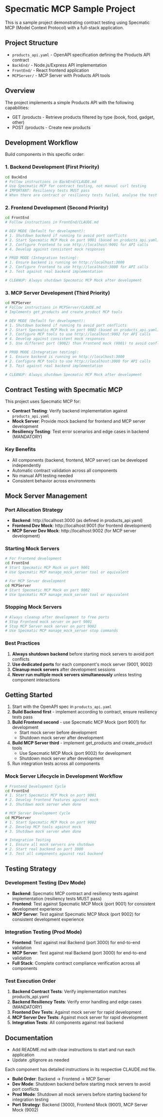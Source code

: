 # Specmatic MCP Sample Project

This is a sample project demonstrating contract testing using Specmatic MCP (Model Context Protocol) with a full-stack application.

## Project Structure

- `products_api.yaml` - OpenAPI specification defining the Products API contract
- `BackEnd/` - Node.js/Express API implementation
- `FrontEnd/` - React frontend application
- `MCPServer/` - MCP Server with Products API tools

## Overview

The project implements a simple Products API with the following capabilities:
- GET /products - Retrieve products filtered by type (book, food, gadget, other)
- POST /products - Create new products

## Development Workflow

Build components in this specific order:

### 1. Backend Development (First Priority)
```bash
cd BackEnd
# Follow instructions in BackEnd/CLAUDE.md
# Use Specmatic MCP for contract testing, not manual curl testing
# IMPORTANT: Resiliency tests MUST pass
# When there are contract or resiliency tests failed, analyse the test failures in JUnit report file provided in Specmatic MCP response and make necessary fixes in the code
```

### 2. Frontend Development (Second Priority)
```bash
cd FrontEnd
# Follow instructions in FrontEnd/CLAUDE.md

# DEV MODE (Default for development):
# 1. Shutdown backend if running to avoid port conflicts
# 2. Start Specmatic MCP Mock on port 9001 (based on products_api.yaml)
# 3. Configure frontend to use http://localhost:9001 for API calls
# 4. Develop against consistent mock responses

# PROD MODE (Integration testing):
# 1. Ensure backend is running on http://localhost:3000
# 2. Configure frontend to use http://localhost:3000 for API calls
# 3. Test against real backend implementation

# CLEANUP: Always shutdown Specmatic MCP Mock after development
```

### 3. MCP Server Development (Third Priority)
```bash
cd MCPServer
# Follow instructions in MCPServer/CLAUDE.md
# Implements get_products and create_product MCP tools

# DEV MODE (Default for development):
# 1. Shutdown backend if running to avoid port conflicts
# 2. Start Specmatic MCP Mock on port 9002 (based on products_api.yaml)
# 3. Configure MCP tools to use http://localhost:9002 for API calls
# 4. Develop against consistent mock responses
# 5. Use different port (9002) than Frontend mock (9001) to avoid conflicts

# PROD MODE (Integration testing):
# 1. Ensure backend is running on http://localhost:3000
# 2. Configure MCP tools to use http://localhost:3000 for API calls
# 3. Test against real backend implementation

# CLEANUP: Always shutdown Specmatic MCP Mock after development
```

## Contract Testing with Specmatic MCP

This project uses Specmatic MCP for:
- **Contract Testing**: Verify backend implementation against `products_api.yaml`
- **Mock Server**: Provide mock backend for frontend and MCP server development
- **Resiliency Testing**: Test error scenarios and edge cases in backend (MANDATORY)

### Key Benefits
- All components (backend, frontend, MCP server) can be developed independently
- Automatic contract validation across all components
- No manual API testing needed
- Consistent behavior across environments

## Mock Server Management

### Port Allocation Strategy
- **Backend**: http://localhost:3000 (as defined in products_api.yaml)
- **Frontend Dev Mock**: http://localhost:9001 (for frontend development)
- **MCP Server Dev Mock**: http://localhost:9002 (for MCP server development)

### Starting Mock Servers
```bash
# For Frontend development
cd FrontEnd
# Start Specmatic MCP Mock on port 9001
# Use Specmatic MCP manage_mock_server tool or equivalent

# For MCP Server development
cd MCPServer
# Start Specmatic MCP Mock on port 9002
# Use Specmatic MCP manage_mock_server tool or equivalent
```

### Stopping Mock Servers
```bash
# Always cleanup after development to free ports
# Stop Frontend mock server on port 9001
# Stop MCP Server mock server on port 9002
# Use Specmatic MCP manage_mock_server stop commands
```

### Best Practices
1. **Always shutdown backend** before starting mock servers to avoid port conflicts
2. **Use dedicated ports** for each component's mock server (9001, 9002)
3. **Cleanup mock servers** after development sessions
4. **Never run multiple mock servers simultaneously** unless testing component interactions

## Getting Started

1. Start with the OpenAPI spec in `products_api.yaml`
2. **Build Backend first** - implement according to contract, ensure resiliency tests pass
3. **Build Frontend second** - use Specmatic MCP Mock (port 9001) for development
   - Start mock server before development
   - Shutdown mock server after development
4. **Build MCP Server third** - implement get_products and create_product tools  
   - Use Specmatic MCP Mock (port 9002) for development
   - Shutdown mock server after development
5. Run integration tests across all components

### Mock Server Lifecycle in Development Workflow
```bash
# Frontend Development Cycle
cd FrontEnd
# 1. Start Specmatic MCP Mock on port 9001
# 2. Develop frontend features against mock
# 3. Shutdown mock server when done

# MCP Server Development Cycle  
cd MCPServer
# 1. Start Specmatic MCP Mock on port 9002
# 2. Develop MCP tools against mock
# 3. Shutdown mock server when done

# Integration Testing
# 1. Ensure all mock servers are shutdown
# 2. Start real backend on port 3000  
# 3. Test all components against real backend
```

## Testing Strategy

### Development Testing (Dev Mode)
- **Backend**: Specmatic MCP contract and resiliency tests against implementation (resiliency tests MUST pass)
- **Frontend**: Test against Specmatic MCP Mock (port 9001) for consistent development experience
- **MCP Server**: Test against Specmatic MCP Mock (port 9002) for consistent development experience

### Integration Testing (Prod Mode)
- **Frontend**: Test against real Backend (port 3000) for end-to-end validation
- **MCP Server**: Test against real Backend (port 3000) for end-to-end validation
- **Full Stack**: Complete contract compliance verification across all components

### Test Execution Order
1. **Backend Contract Tests**: Verify implementation matches products_api.yaml
2. **Backend Resiliency Tests**: Verify error handling and edge cases (MANDATORY)
3. **Frontend Dev Tests**: Against mock server for rapid development
4. **MCP Server Dev Tests**: Against mock server for rapid development  
5. **Integration Tests**: All components against real backend

## Documentation

- Add README.md with clear instructions to start and run each application
- Update .gitignore as needed

Each component has detailed instructions in its respective CLAUDE.md file.
- **Build Order**: Backend → Frontend → MCP Server  
- **Dev Mode**: Shutdown backend before starting mock servers to avoid port conflicts
- **Prod Mode**: Shutdown all mock servers before starting backend for integration testing
- **Port Strategy**: Backend (3000), Frontend Mock (9001), MCP Server Mock (9002)